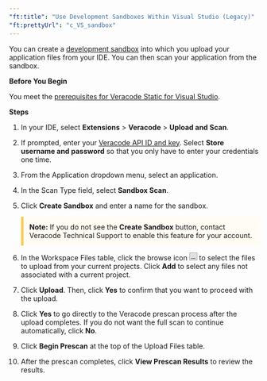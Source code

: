```yaml
---
"ft:title": "Use Development Sandboxes Within Visual Studio (Legacy)"
"ft:prettyUrl": "c_VS_sandbox"
---
```

You can create a [development sandbox](https://docs.veracode.com/r/c_about_sandbox) into which you upload your application files from your IDE. You can then scan your application from the sandbox.

<p font-size="13pt"><b>Before You Begin</b></p>

You meet the [prerequisites for Veracode Static for Visual Studio](https://docs.veracode.com/r/Permissioning_Veracode_Static_for_Visual_Studio).

<p font-size="13pt"><b>Steps</b></p>

1. In your IDE, select **Extensions** > **Veracode** \> **Upload and Scan**.

2. If prompted, enter your [Veracode API ID and key](https://docs.veracode.com/r/c_api_credentials3). Select **Store username and password** so that you only have to enter your credentials one time.

3. From the Application dropdown menu, select an application.

4. In the Scan Type field, select **Sandbox Scan**.

5. Click **Create Sandbox** and enter a name for the sandbox.

    <p style="background-color:#FFFCF3; padding: 12px; border-left: 5px solid #F7CD55;">
    <b>Note:</b> If you do not see the <b>Create Sandbox</b> button, contact Veracode Technical Support to enable this feature for your account.</p>

6. In the Workspace Files table, click the browse icon ![](../../images/browse_icon.png) to select the files to upload from your current projects. Click **Add** to select any files not associated with a current project.

7. Click **Upload**. Then, click **Yes** to confirm that you want to proceed with the upload.

8. Click **Yes** to go directly to the Veracode prescan process after the upload completes. If you do not want the full scan to continue automatically, click **No**. 
9. Click **Begin Prescan** at the top of the Upload Files table.

10. After the prescan completes, click **View Prescan Results** to review the results.


